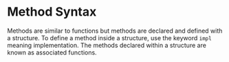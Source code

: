 # Method Syntax
Methods are similar to functions but methods are declared and defined with a structure. To define a method inside a structure, use the keyword `impl` meaning implementation. The methods declared within a structure are known as associated functions.